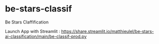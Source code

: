 # be-stars-classif
Be Stars Claffification

Launch App with Streamlit :
https://share.streamlit.io/matthieulel/be-stars-ai-classification/main/be-classif-prod.py
